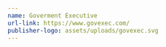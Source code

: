 ```yaml
---
name: Goverment Executive
url-link: https://www.govexec.com/
publisher-logo: assets/uploads/govexec.svg
---
```

